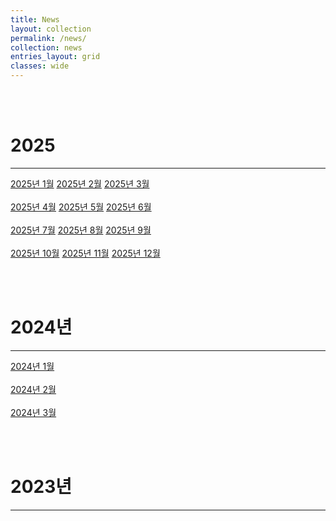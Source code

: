 ```yaml
---
title: News
layout: collection
permalink: /news/
collection: news
entries_layout: grid
classes: wide
---
```


<br><br>
# 2025
---
<a href="#" class="btn btn--success">2025년 1월</a>
<a href="#" class="btn btn--success">2025년 2월</a>
<a href="#" class="btn btn--success">2025년 3월</a>
<br>
<br>
<a href="#" class="btn btn--success">2025년 4월</a>
<a href="#" class="btn btn--success">2025년 5월</a>
<a href="#" class="btn btn--success">2025년 6월</a>
<br>
<br>
<a href="#" class="btn btn--success">2025년 7월</a>
<a href="#" class="btn btn--success">2025년 8월</a>
<a href="#" class="btn btn--success">2025년 9월</a>
<br>
<br>
<a href="#" class="btn btn--success">2025년 10월</a>
<a href="#" class="btn btn--success">2025년 11월</a>
<a href="#" class="btn btn--success">2025년 12월</a>
<br>

<br><br>
# 2024년
---
<a href="https://bjlim413.github.io/news/2024/2024-11-15-news/" class="btn btn--success">2024년 1월</a>
<br>
<br>
<a href="#" class="btn btn--success">2024년 2월</a>
<br>
<br>
<a href="#" class="btn btn--success">2024년 3월</a>
<br>

<br><br>
# 2023년
---
